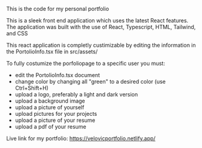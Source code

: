This is the code for my personal portfolio

This is a sleek front end application which uses the latest React features.
The application was built with the use of React, Typescript, HTML, Tailwind, and CSS

This react application is completly custimizable by editing the information in the PortolioInfo.tsx file in src/assets/

To fully costumize the porfoliopage to a specific user you must:
- edit the PortolioInfo.tsx document
- change color by changing all "green" to a desired color (use Ctrl+Shift+H)
- upload a logo, preferably a light and dark version
- upload a background image
- upload a picture of yourself
- upload pictures for your projects
- upload a picture of your resume
- upload a pdf of your resume

Live link for my portfolio:
https://velovicportfolio.netlify.app/